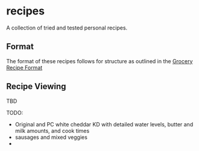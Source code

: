 # recipes
A collection of tried and tested personal recipes.

## Format
The format of these recipes follows for structure as outlined in the [Grocery Recipe Format](https://github.com/cnstoll/Grocery-Recipe-Format)

## Recipe Viewing
TBD

TODO:
- Original and PC white cheddar KD with detailed water levels, butter and milk amounts, and cook times
- sausages and mixed veggies
- 